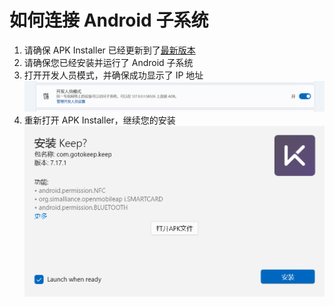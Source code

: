 # 如何连接 Android 子系统
1. 请确保 APK Installer 已经更新到了[最新版本](https://docs.microsoft.com/zh-cn/ "APK Installer")
2. 请确保您已经安装并运行了 Android 子系统
3. 打开开发人员模式，并确保成功显示了 IP 地址 ![开发人员模式](https://raw.githubusercontent.com/siazon/TopWord/master/TopWord/developerMode.png)
4. 重新打开 APK Installer，继续您的安装 ![继续安装](https://raw.githubusercontent.com/siazon/TopWord/master/TopWord/install.png)
